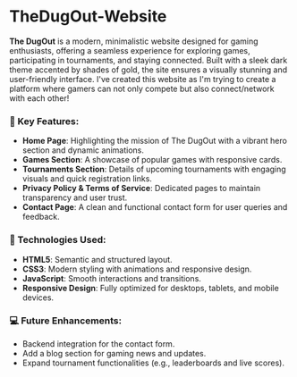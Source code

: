 # TheDugOut-Website

**The DugOut** is a modern, minimalistic website designed for gaming enthusiasts, offering a seamless experience for exploring games, participating in tournaments, and staying connected. Built with a sleek dark theme accented by shades of gold, the site ensures a visually stunning and user-friendly interface. I've created this website as I'm trying to create a platform where gamers can not only compete but also connect/network with each other!

### 🌟 Key Features:
- **Home Page**: Highlighting the mission of The DugOut with a vibrant hero section and dynamic animations.
- **Games Section**: A showcase of popular games with responsive cards.
- **Tournaments Section**: Details of upcoming tournaments with engaging visuals and quick registration links.
- **Privacy Policy & Terms of Service**: Dedicated pages to maintain transparency and user trust.
- **Contact Page**: A clean and functional contact form for user queries and feedback.

### 🔧 Technologies Used:
- **HTML5**: Semantic and structured layout.
- **CSS3**: Modern styling with animations and responsive design.
- **JavaScript**: Smooth interactions and transitions.
- **Responsive Design**: Fully optimized for desktops, tablets, and mobile devices.

### 💻 Future Enhancements:
- Backend integration for the contact form.
- Add a blog section for gaming news and updates.
- Expand tournament functionalities (e.g., leaderboards and live scores).
